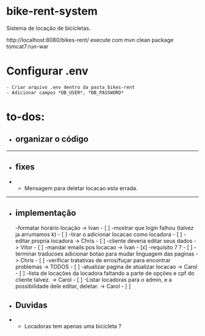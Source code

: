 # bike-rent-system

Sistema de locação de bicicletas.

http://localhost:8080/bikes-rent/
execute com mvn clean package tomcat7:run-war

# Configurar .env
    - Criar arquivo .env dentro da pasta bikes-rent
    - Adicionar campos *DB_USER*, *DB_PASSWORD*

# to-dos:

- ## organizar o código

<hr>

- ## fixes
- - Mensagem para deletar locacao esta errada.


<hr>

- ## implementação
    -formatar horário locação -> Ivan - [ ]
    -mostrar que login falhou (talvez ja arrumamos k) - [ ]
    -tirar o adicionar locacao como locadora - [ ]
    -editar propria locadora -> Chris - [ ]
    -cliente deveria editar seus dados -> Vitor - [ ]
    -mandar emails pos locacao -> Ivan - [x]
    -requisito 7 ? - [ ]
    -terminar traducoes adicionar botao para mudar linguagem das paginas -> Chris - [ ]
    -verificar tratativas de erros/fuçar para encontrar problemas -> TODOS - [ ]
    -atualizar pagina de atualizar locacao -> Carol - [ ]
    -lista de locações da locadora faltando a parte de opções e cpf do cliente talvez. -> Carol - [ ]
    -Listar locadoras para o admin, e a possibilidade dele editar, deletar. -> Carol - [ ]
- ## Duvidas
- - Locadoras tem apenas uma bicicleta ?

